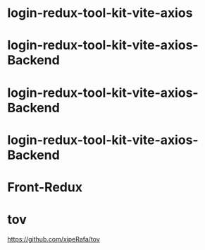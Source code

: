 # login-redux-tool-kit-vite-axios
# login-redux-tool-kit-vite-axios-Backend
# login-redux-tool-kit-vite-axios-Backend
# login-redux-tool-kit-vite-axios-Backend
# Front-Redux
# tov
https://github.com/xipeRafa/tov